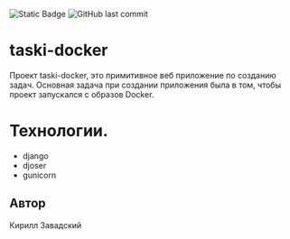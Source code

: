 ![Static Badge](https://img.shields.io/badge/Python-blue)
![GitHub last commit](https://img.shields.io/github/last-commit/KirillZavadskiy/taski-docker)

# taski-docker
Проект taski-docker, это примитивное веб приложение по созданию задач. Основная задача при создании приложения была в том, чтобы проект запускался с образов Docker.

# Технологии. 
- django
- djoser
- gunicorn

## Автор
Кирилл Завадский
